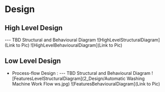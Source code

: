 # Design

## High Level Design 

--- TBD Structural and Behavioural Diagram
![HighLevelStructuralDiagram](Link to Pic)
![HighLevelBehaviouralDiagram](Link to Pic)

## Low Level Design 
* Process-flow Design :
--- TBD Structural and Behavioural Diagram
![FeaturesLevelStructuralDiagram](2_Design/Automatic Washing Machine Work Flow ws.jpg)
![FeaturesBehaviouralDiagram](Link to Pic)
